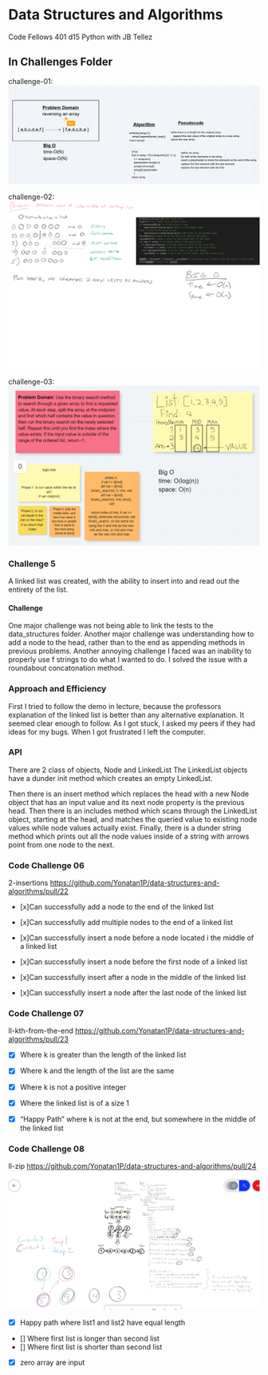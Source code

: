 # Data Structures and Algorithms
Code Fellows 401 d15 Python with JB Tellez
## In Challenges Folder
challenge-01:
![array-reverse](./assets/challenge1Whiteboard.png)

challenge-02:
![array-shift](./assets/challenge2-whiteboard.png)

challenge-03:
![array-binary-search](./assets/challenge3-whiteboard.png)

### Challenge 5
A linked list was created, with the ability to insert into and read out the entirety of the list.
#### Challenge
One major challenge was not being able to link the tests to the data_structures folder. Another major challenge was understanding how to add a node to the head, rather than to the end as appending methods in previous problems. Another annoying challenge I faced was an inability to properly use f strings to do what I wanted to do. I solved the issue with a roundabout concatonation method.
### Approach and Efficiency
First I tried to follow the demo in lecture, because the professors explanation of the linked list is better than any alternative explanation. It seemed clear enough to follow. As I got stuck, I asked my peers if they had ideas for my bugs. When I got frustrated I left the computer.
### API
There are 2 class of objects, Node and LinkedList
The LinkedList objects have a dunder init method which creates an empty LinkedList.

Then there is an insert method which replaces the head with a new Node object that has an input value and its next node property is the previous head.
Then there is an includes method which scans through the LinkedList object, starting at the head, and matches the queried value to existing node values while node values actually exist.
Finally, there is a dunder string method which prints out all the node values inside of a string with arrows point from one node to the next.
### Code Challenge 06
2-insertions
https://github.com/Yonatan1P/data-structures-and-algorithms/pull/22
- [x]Can successfully add a node to the end of the linked list

- [x]Can successfully add multiple nodes to the end of a linked list

- [x]Can successfully insert a node before a node located i the middle of a linked list

- [x]Can successfully insert a node before the first node of a linked list

- [x]Can successfully insert after a node in the middle of the linked list

- [x]Can successfully insert a node after the last node of the linked list

### Code Challenge 07
ll-kth-from-the-end
https://github.com/Yonatan1P/data-structures-and-algorithms/pull/23

- [x] Where k is greater than the length of the linked list

- [x] Where k and the length of the list are the same

- [x] Where k is not a positive integer

- [x] Where the linked list is of a size 1

- [x] “Happy Path” where k is not at the end, but somewhere in the middle of the linked list

### Code Challenge 08
ll-zip
https://github.com/Yonatan1P/data-structures-and-algorithms/pull/24
![ll-zip](./assets/challenge8-whiteboard.png)

- [x] Happy path where list1 and list2 have equal length
- [] Where first list is longer than second list
- [] Where first list is shorter than second list
- [x] zero array are input
